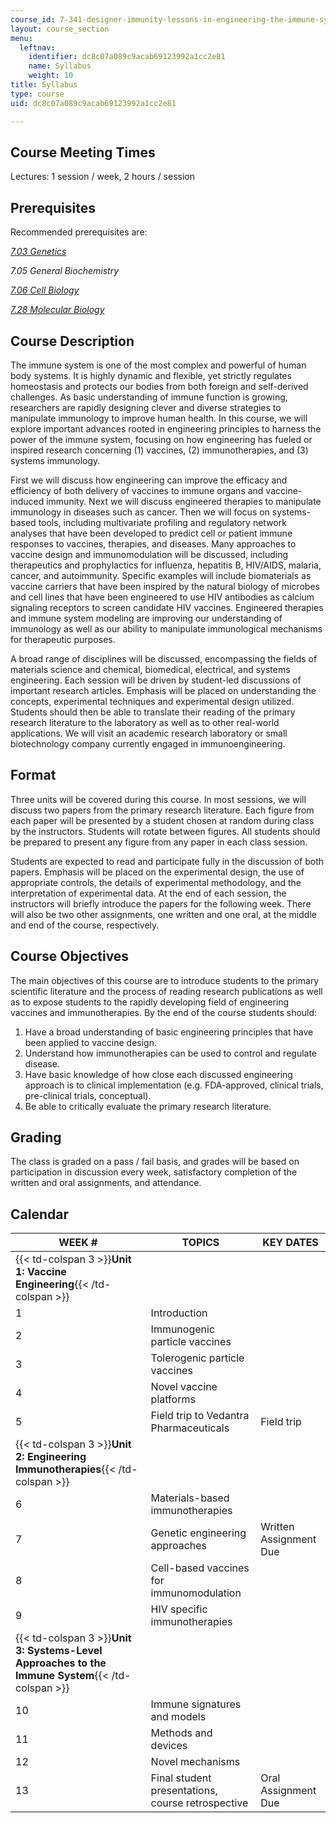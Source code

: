 ```yaml
---
course_id: 7-341-designer-immunity-lessons-in-engineering-the-immune-system-spring-2014
layout: course_section
menu:
  leftnav:
    identifier: dc8c07a089c9acab69123992a1cc2e81
    name: Syllabus
    weight: 10
title: Syllabus
type: course
uid: dc8c07a089c9acab69123992a1cc2e81

---
```


Course Meeting Times
--------------------

Lectures: 1 session / week, 2 hours / session

Prerequisites
-------------

Recommended prerequisites are:

[_7.03 Genetics_](/courses/7-03-genetics-fall-2004/)

_7.05 General Biochemistry_

[_7.06_ _Cell Biology_](/courses/7-06-cell-biology-spring-2007/)

[_7.28_ _Molecular Biology_](/courses/7-28-molecular-biology-spring-2005/)

Course Description
------------------

The immune system is one of the most complex and powerful of human body systems. It is highly dynamic and flexible, yet strictly regulates homeostasis and protects our bodies from both foreign and self-derived challenges. As basic understanding of immune function is growing, researchers are rapidly designing clever and diverse strategies to manipulate immunology to improve human health. In this course, we will explore important advances rooted in engineering principles to harness the power of the immune system, focusing on how engineering has fueled or inspired research concerning (1) vaccines, (2) immunotherapies, and (3) systems immunology.

First we will discuss how engineering can improve the efficacy and efficiency of both delivery of vaccines to immune organs and vaccine-induced immunity. Next we will discuss engineered therapies to manipulate immunology in diseases such as cancer. Then we will focus on systems-based tools, including multivariate profiling and regulatory network analyses that have been developed to predict cell or patient immune responses to vaccines, therapies, and diseases. Many approaches to vaccine design and immunomodulation will be discussed, including therapeutics and prophylactics for influenza, hepatitis B, HIV/AIDS, malaria, cancer, and autoimmunity. Specific examples will include biomaterials as vaccine carriers that have been inspired by the natural biology of microbes and cell lines that have been engineered to use HIV antibodies as calcium signaling receptors to screen candidate HIV vaccines. Engineered therapies and immune system modeling are improving our understanding of immunology as well as our ability to manipulate immunological mechanisms for therapeutic purposes.

A broad range of disciplines will be discussed, encompassing the fields of materials science and chemical, biomedical, electrical, and systems engineering. Each session will be driven by student-led discussions of important research articles. Emphasis will be placed on understanding the concepts, experimental techniques and experimental design utilized. Students should then be able to translate their reading of the primary research literature to the laboratory as well as to other real-world applications. We will visit an academic research laboratory or small biotechnology company currently engaged in immunoengineering.

Format
------

Three units will be covered during this course. In most sessions, we will discuss two papers from the primary research literature. Each figure from each paper will be presented by a student chosen at random during class by the instructors. Students will rotate between figures. All students should be prepared to present any figure from any paper in each class session.

Students are expected to read and participate fully in the discussion of both papers. Emphasis will be placed on the experimental design, the use of appropriate controls, the details of experimental methodology, and the interpretation of experimental data. At the end of each session, the instructors will briefly introduce the papers for the following week. There will also be two other assignments, one written and one oral, at the middle and end of the course, respectively.

Course Objectives
-----------------

The main objectives of this course are to introduce students to the primary scientific literature and the process of reading research publications as well as to expose students to the rapidly developing field of engineering vaccines and immunotherapies. By the end of the course students should:

1.  Have a broad understanding of basic engineering principles that have been applied to vaccine design.
2.  Understand how immunotherapies can be used to control and regulate disease.
3.  Have basic knowledge of how close each discussed engineering approach is to clinical implementation (e.g. FDA-approved, clinical trials, pre-clinical trials, conceptual).
4.  Be able to critically evaluate the primary research literature.

Grading
-------

The class is graded on a pass / fail basis, and grades will be based on participation in discussion every week, satisfactory completion of the written and oral assignments, and attendance.

Calendar
--------

| WEEK # | TOPICS | KEY DATES |
| --- | --- | --- |
| {{< td-colspan 3 >}}**Unit 1: Vaccine Engineering**{{< /td-colspan >}} |||
| 1 | Introduction | &nbsp; |
| 2 | Immunogenic particle vaccines | &nbsp; |
| 3 | Tolerogenic particle vaccines | &nbsp; |
| 4 | Novel vaccine platforms | &nbsp; |
| 5 | Field trip to Vedantra Pharmaceuticals | Field trip |
| {{< td-colspan 3 >}}**Unit 2: Engineering Immunotherapies**{{< /td-colspan >}} |||
| 6 | Materials-based immunotherapies | &nbsp; |
| 7 | Genetic engineering approaches | Written Assignment Due |
| 8 | Cell-based vaccines for immunomodulation | &nbsp; |
| 9 | HIV specific immunotherapies | &nbsp; |
| {{< td-colspan 3 >}}**Unit 3: Systems-Level Approaches to the Immune System**{{< /td-colspan >}} |||
| 10 | Immune signatures and models | &nbsp; |
| 11 | Methods and devices | &nbsp; |
| 12 | Novel mechanisms | &nbsp; |
| 13 | Final student presentations, course retrospective | Oral Assignment Due